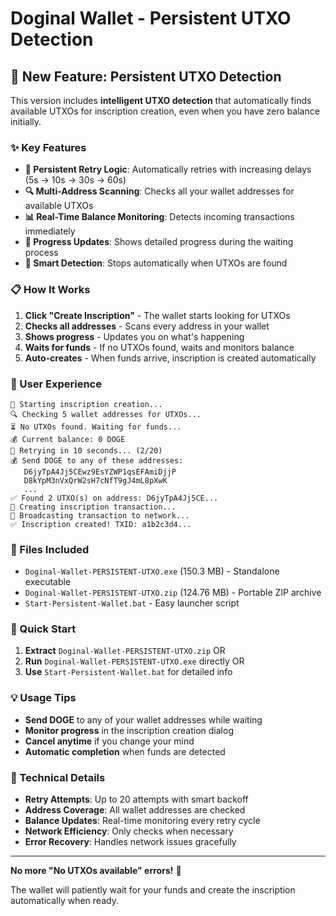 # Doginal Wallet - Persistent UTXO Detection

## 🚀 New Feature: Persistent UTXO Detection

This version includes **intelligent UTXO detection** that automatically finds available UTXOs for inscription creation, even when you have zero balance initially.

### ✨ Key Features

- **🔄 Persistent Retry Logic**: Automatically retries with increasing delays (5s → 10s → 30s → 60s)
- **🔍 Multi-Address Scanning**: Checks all your wallet addresses for available UTXOs
- **📊 Real-Time Balance Monitoring**: Detects incoming transactions immediately
- **💬 Progress Updates**: Shows detailed progress during the waiting process
- **🎯 Smart Detection**: Stops automatically when UTXOs are found

### 📋 How It Works

1. **Click "Create Inscription"** - The wallet starts looking for UTXOs
2. **Checks all addresses** - Scans every address in your wallet
3. **Shows progress** - Updates you on what's happening
4. **Waits for funds** - If no UTXOs found, waits and monitors balance
5. **Auto-creates** - When funds arrive, inscription is created automatically

### 🎨 User Experience

```
🔄 Starting inscription creation...
🔍 Checking 5 wallet addresses for UTXOs...
⏳ No UTXOs found. Waiting for funds...
💰 Current balance: 0 DOGE
🔄 Retrying in 10 seconds... (2/20)
💰 Send DOGE to any of these addresses:
   D6jyTpA4Jj5CEwz9EsYZWP1qsEFAmiDjjP
   D8kYpM3nVxQrW2sH7cNfT9gJ4mL8pXwK
   ...
✅ Found 2 UTXO(s) on address: D6jyTpA4Jj5CE...
📝 Creating inscription transaction...
📡 Broadcasting transaction to network...
✅ Inscription created! TXID: a1b2c3d4...
```

### 📁 Files Included

- `Doginal-Wallet-PERSISTENT-UTXO.exe` (150.3 MB) - Standalone executable
- `Doginal-Wallet-PERSISTENT-UTXO.zip` (124.76 MB) - Portable ZIP archive
- `Start-Persistent-Wallet.bat` - Easy launcher script

### 🚀 Quick Start

1. **Extract** `Doginal-Wallet-PERSISTENT-UTXO.zip` OR
2. **Run** `Doginal-Wallet-PERSISTENT-UTXO.exe` directly OR
3. **Use** `Start-Persistent-Wallet.bat` for detailed info

### 💡 Usage Tips

- **Send DOGE** to any of your wallet addresses while waiting
- **Monitor progress** in the inscription creation dialog
- **Cancel anytime** if you change your mind
- **Automatic completion** when funds are detected

### 🔧 Technical Details

- **Retry Attempts**: Up to 20 attempts with smart backoff
- **Address Coverage**: All wallet addresses are checked
- **Balance Updates**: Real-time monitoring every retry cycle
- **Network Efficiency**: Only checks when necessary
- **Error Recovery**: Handles network issues gracefully

---

**No more "No UTXOs available" errors!** 🎉

The wallet will patiently wait for your funds and create the inscription automatically when ready.

